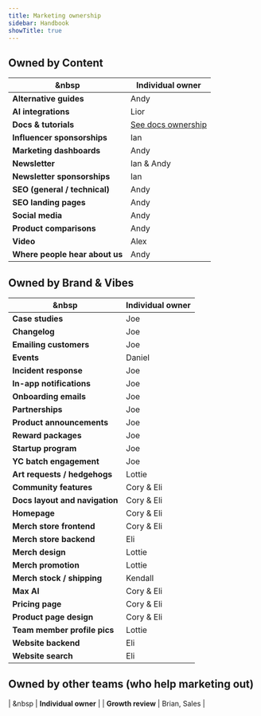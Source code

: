 ```yaml
---
title: Marketing ownership
sidebar: Handbook
showTitle: true
---
```


## Owned by Content

| &nbsp                           | **Individual owner** |
|---------------------------------|----------------------|
| **Alternative guides**          | Andy                 |
| **AI integrations**             | Lior                 |
| **Docs & tutorials**            | [See docs ownership](/handbook/content/docs)   |
| **Influencer sponsorships**     | Ian                  |
| **Marketing dashboards**        | Andy                 |
| **Newsletter**                  | Ian & Andy           |
| **Newsletter sponsorships**     | Ian                  |
| **SEO (general / technical)**   | Andy                 |
| **SEO landing pages**           | Andy                 |
| **Social media**                | Andy                 |
| **Product comparisons**         | Andy                 |
| **Video**         | Alex                 |
| **Where people hear about us**  | Andy                 |

## Owned by Brand & Vibes

| &nbsp                                   | **Individual owner** |
|-----------------------------------------|----------------------|
| **Case studies**                        | Joe                  |
| **Changelog**                           | Joe                  |
| **Emailing customers**                  | Joe                  |
| **Events**                              | Daniel               |
| **Incident response**                   | Joe                  |
| **In-app notifications**                | Joe                  |
| **Onboarding emails**                   | Joe                  |
| **Partnerships**                        | Joe                  |
| **Product announcements**               | Joe                  |
| **Reward packages**                     | Joe                  |
| **Startup program**                     | Joe                  |
| **YC batch engagement**                 | Joe                  |
| **Art requests / hedgehogs**            | Lottie               |
| **Community features**                  | Cory & Eli           |
| **Docs layout and navigation**          | Cory & Eli           |
| **Homepage**                            | Cory & Eli           |
| **Merch store frontend**                | Cory & Eli           |
| **Merch store backend**                 | Eli                  |
| **Merch design**                        | Lottie               |
| **Merch promotion**                     | Lottie               |
| **Merch stock / shipping**              | Kendall              |
| **Max AI**                              | Cory & Eli           |
| **Pricing page**                        | Cory & Eli           |
| **Product page design**                 | Cory & Eli           |
| **Team member profile pics**            | Lottie               |
| **Website backend**                     | Eli                  |
| **Website search**                      | Eli                  |


## Owned by other teams (who help marketing out)

| &nbsp                                   | **Individual owner** |
| **Growth review**                       | Brian, Sales         |


 